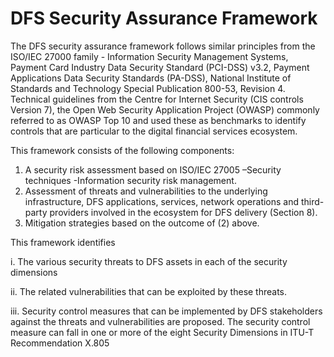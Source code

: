 # DFS Security Assurance Framework

The DFS security assurance framework follows similar principles from the ISO/IEC 27000 family - Information Security Management Systems, Payment Card Industry Data Security Standard (PCI-DSS) v3.2, Payment Applications Data Security Standards (PA-DSS), National Institute of Standards and Technology Special Publication 800-53, Revision 4. Technical guidelines from the Centre for Internet Security (CIS controls Version 7), the Open Web Security Application Project (OWASP) commonly referred to as OWASP Top 10 and used these as benchmarks to identify controls that are particular to the digital financial services ecosystem.

This framework consists of the following components:

1. A security risk assessment based on ISO/IEC 27005 –Security techniques -Information security risk management.
2. Assessment of threats and vulnerabilities to the underlying infrastructure, DFS applications, services, network operations and third-party providers involved in the ecosystem for DFS delivery (Section 8).
3. Mitigation strategies based on the outcome of (2) above.

This framework identifies

i.       The various security threats to DFS assets in each of the security dimensions

ii.      The related vulnerabilities that can be exploited by these threats.

iii.     Security control measures that can be implemented by DFS stakeholders against the threats and vulnerabilities are proposed. The security control measure can fall in one or more of the eight Security Dimensions in ITU-T Recommendation X.805
